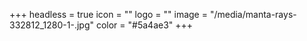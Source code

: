 +++
headless = true
icon = ""
logo = ""
image = "/media/manta-rays-332812_1280-1-.jpg"
color = "#5a4ae3"
+++

